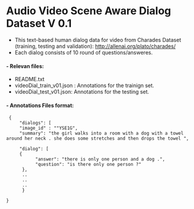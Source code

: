 # Audio Video Scene Aware Dialog Dataset V 0.1 

- This text-based human dialog data for video from Charades Dataset (training, testing and validation): http://allenai.org/plato/charades/
- Each dialog consists of 10 round of questions/answeres. 

#### - Relevan files:

   * README.txt    
   * videoDial_train_v01.json : Annotations for the trainign set.   
   * videoDial_test_v01.json:   Annotations for the testing set.
  
  
#### - Annotations Files format:  

     { 
         "dialogs": [  
         "image_id" : ""YSE1G", 
         "summary": "the girl walks into a room with a dog with a towel around her neck . she does some stretches and then drops the towel ",
         
         "dialog": [  
         {  
               "answer": "there is only one person and a dog .",   
               "question": "is there only one person ?"  
          },   
          ..
          ..
          ..
          }

    }


  


         
    



